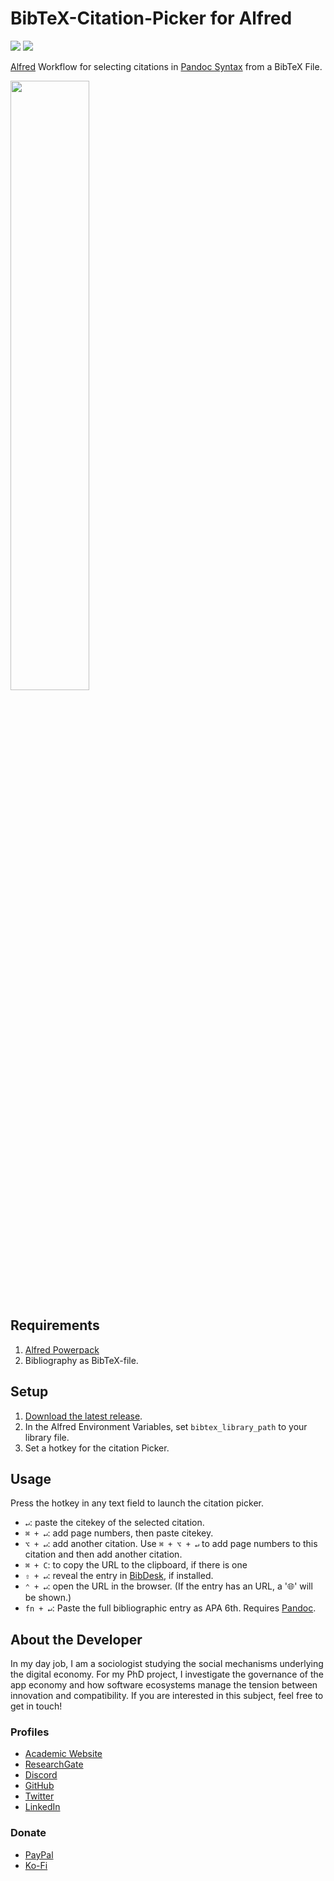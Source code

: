 # BibTeX-Citation-Picker for Alfred
![](https://img.shields.io/github/downloads/chrisgrieser/alfred-bibtex-citation-picker/total?label=Total%20Downloads&style=plastic) ![](https://img.shields.io/github/v/release/chrisgrieser/alfred-bibtex-citation-picker?label=Latest%20Release&style=plastic)

[Alfred](https://www.alfredapp.com/) Workflow for selecting citations in [Pandoc Syntax](https://pandoc.org/MANUAL.html#citation-syntax) from a BibTeX File.

<img width=50% src="https://user-images.githubusercontent.com/73286100/132755578-cce9892e-d3c0-4ba3-9666-4649d8b96202.png">

## Requirements
1. [Alfred Powerpack](https://www.alfredapp.com/powerpack/)
2. Bibliography as BibTeX-file.

## Setup
1. [Download the latest release](https://github.com/chrisgrieser/alfred-bibtex-citation-picker/releases/latest).
2. In the Alfred Environment Variables, set `bibtex_library_path` to your library file.
3. Set a hotkey for the citation Picker.

## Usage
Press the hotkey in any text field to launch the citation picker.
- `↵`: paste the citekey of the selected citation.
- `⌘ + ↵`: add page numbers, then paste citekey.
- `⌥ + ↵`:  add another citation. Use  `⌘ + ⌥ + ↵` to add page numbers to this citation and then add another citation.
- `⌘ + C`: to copy the URL to the clipboard, if there is one
- `⇧ + ↵`: reveal the entry in [BibDesk](http://bibdesk.sourceforge.net), if installed.
- `⌃ + ↵`: open the URL in the browser. (If the entry has an URL, a '🌐' will be shown.)
- `fn + ↵`: Paste the full bibliographic entry as APA 6th. Requires [Pandoc](https://pandoc.org).

## About the Developer
In my day job, I am a sociologist studying the social mechanisms underlying the digital economy. For my PhD project, I investigate the governance of the app economy and how software ecosystems manage the tension between innovation and compatibility. If you are interested in this subject, feel free to get in touch!

### Profiles
- [Academic Website](https://chris-grieser.de/)
- [ResearchGate](https://www.researchgate.net/profile/Christopher-Grieser)
- [Discord](https://discordapp.com/users/462774483044794368/)
- [GitHub](https://github.com/chrisgrieser/)
- [Twitter](https://twitter.com/pseudo_meta)
- [LinkedIn](https://www.linkedin.com/in/christopher-grieser-ba693b17a/) <!-- markdown-link-check-disable-line -->

### Donate
- [PayPal](https://www.paypal.com/PayPalme/ChrisGrieser)
- [Ko-Fi](https://ko-fi.com/pseudometa) <!-- markdown-link-check-disable-line -->
